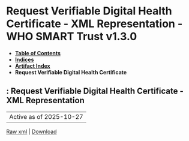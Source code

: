 # Request Verifiable Digital Health Certificate - XML Representation - WHO SMART Trust v1.3.0

* [**Table of Contents**](toc.md)
* [**Indices**](indices.md)
* [**Artifact Index**](artifacts.md)
* **Request Verifiable Digital Health Certificate**

## : Request Verifiable Digital Health Certificate - XML Representation

| |
| :--- |
| Active as of 2025-10-27 |

[Raw xml](Requirements-RequestVDHC.xml) | [Download](Requirements-RequestVDHC.xml)

